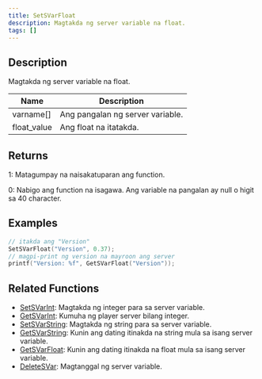 ```yaml
---
title: SetSVarFloat
description: Magtakda ng server variable na float.
tags: []
---
```


<VersionWarn version='SA-MP 0.3.7 R2' />

## Description

Magtakda ng server variable na float.

| Name        | Description                      |
| ----------- | -------------------------------- |
| varname[]   | Ang pangalan ng server variable. |
| float_value | Ang float na itatakda.            |

## Returns

1: Matagumpay na naisakatuparan ang function.

0: Nabigo ang function na isagawa. Ang variable na pangalan ay null o higit sa 40 character.

## Examples

```c
// itakda ang "Version"
SetSVarFloat("Version", 0.37);
// magpi-print ng version na mayroon ang server
printf("Version: %f", GetSVarFloat("Version"));
```

## Related Functions

- [SetSVarInt](SetSVarInt): Magtakda ng integer para sa server variable.
- [GetSVarInt](GetSVarInt): Kumuha ng player server bilang integer.
- [SetSVarString](SetSVarString): Magtakda ng string para sa server variable.
- [GetSVarString](GetSVarString): Kunin ang dating itinakda na string mula sa isang server variable.
- [GetSVarFloat](GetSVarFloat): Kunin ang dating itinakda na float mula sa isang server variable.
- [DeleteSVar](DeleteSVar): Magtanggal ng server variable.